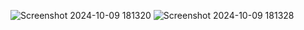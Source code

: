 ![Screenshot 2024-10-09 181320](https://github.com/user-attachments/assets/167103ed-0fe9-4dcd-87ee-17d93597b3bb)
![Screenshot 2024-10-09 181328](https://github.com/user-attachments/assets/c6f4c777-9805-48cd-9381-c8838e2708f7)


